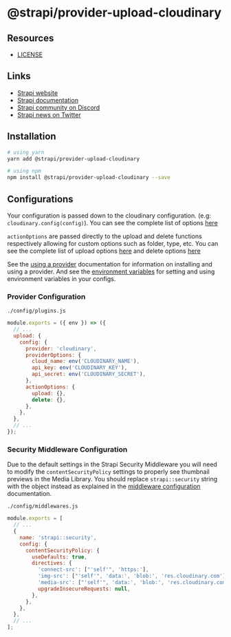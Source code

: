 # @strapi/provider-upload-cloudinary

## Resources

- [LICENSE](LICENSE)

## Links

- [Strapi website](https://strapi.io/)
- [Strapi documentation](https://docs.strapi.io)
- [Strapi community on Discord](https://discord.strapi.io)
- [Strapi news on Twitter](https://twitter.com/strapijs)

## Installation

```bash
# using yarn
yarn add @strapi/provider-upload-cloudinary

# using npm
npm install @strapi/provider-upload-cloudinary --save
```

## Configurations

Your configuration is passed down to the cloudinary configuration. (e.g: `cloudinary.config(config)`). You can see the complete list of options [here](https://cloudinary.com/documentation/cloudinary_sdks#configuration_parameters)

`actionOptions` are passed directly to the upload and delete functions respectively allowing for custom options such as folder, type, etc. You can see the complete list of upload options [here](https://cloudinary.com/documentation/image_upload_api_reference#upload_optional_parameters) and delete options [here](https://cloudinary.com/documentation/image_upload_api_reference#destroy_optional_parameters)

See the [using a provider](https://docs.strapi.io/developer-docs/latest/plugins/upload.html#using-a-provider) documentation for information on installing and using a provider. And see the [environment variables](https://docs.strapi.io/developer-docs/latest/setup-deployment-guides/configurations/optional/environment.html#environment-variables) for setting and using environment variables in your configs.

### Provider Configuration

`./config/plugins.js`

```js
module.exports = ({ env }) => ({
  // ...
  upload: {
    config: {
      provider: 'cloudinary',
      providerOptions: {
        cloud_name: env('CLOUDINARY_NAME'),
        api_key: env('CLOUDINARY_KEY'),
        api_secret: env('CLOUDINARY_SECRET'),
      },
      actionOptions: {
        upload: {},
        delete: {},
      },
    },
  },
  // ...
});
```

### Security Middleware Configuration

Due to the default settings in the Strapi Security Middleware you will need to modify the `contentSecurityPolicy` settings to properly see thumbnail previews in the Media Library. You should replace `strapi::security` string with the object instead as explained in the [middleware configuration](https://docs.strapi.io/developer-docs/latest/setup-deployment-guides/configurations/required/middlewares.html#loading-order) documentation.

`./config/middlewares.js`

```js
module.exports = [
  // ...
  {
    name: 'strapi::security',
    config: {
      contentSecurityPolicy: {
        useDefaults: true,
        directives: {
          'connect-src': ["'self'", 'https:'],
          'img-src': ["'self'", 'data:', 'blob:', 'res.cloudinary.com'],
          'media-src': ["'self'", 'data:', 'blob:', 'res.cloudinary.com'],
          upgradeInsecureRequests: null,
        },
      },
    },
  },
  // ...
];
```
